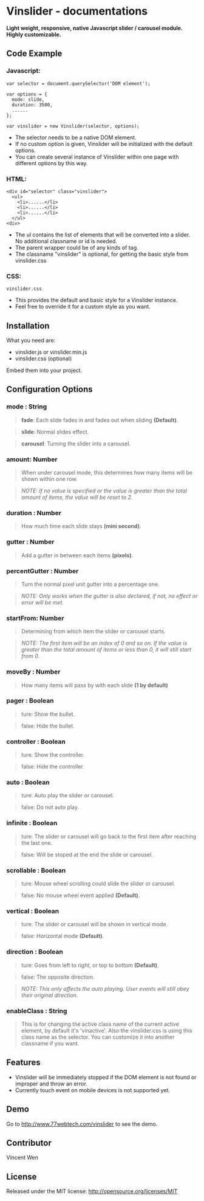 # Vinslider - documentations

**Light weight, responsive, native Javascript slider / carousel module. Highly customizable.**

## Code Example

### Javascript:

    var selector = document.querySelector('DOM element');
    
    var options = {
      mode: slide,
      duration: 3500,
      ......
    };
    
    var vinslider = new Vinslider(selector, options);

* The selector needs to be a native DOM element.
* If no custom option is given, Vinslider will be initialized with the default options.
* You can create several instance of Vinslider within one page with different options by this way.

### HTML: 

    <div id="selector" class="vinslider">
      <ul>
        <li>......</li>
        <li>......</li>
        <li>......</li>
      </ul>
    <div>

* The ul contains the list of elements that will be converted into a slider. No additional classname or id is needed.
* The parent wrapper could be of any kinds of tag.
* The classname "vinslider" is optional, for getting the basic style from vinslider.css

### CSS:

    vinslider.css

* This provides the default and basic style for a Vinslider instance.
* Feel free to override it for a custom style as you want.

## Installation

What you need are:

* vinslider.js or vinslider.min.js
* vinslider.css (optional)

Embed them into your project.
    
## Configuration Options

### mode : String
> **fade**: Each slide fades in and fades out when sliding **(Default)**.

> **slide**: Normal slides effect.

> **carousel**: Turning the slider into a carousel. 

### amount: Number

> When under carousel mode, this determines how many items will be shown within one row.

> *NOTE: If no value is specified or the value is greater than the total amount of items, the value will be reset to 2*.

### duration : Number
> How much time each slide stays **(mini second)**.

### gutter : Number
> Add a gutter in between each items **(pixels)**.

### percentGutter : Number
> Turn the normal pixel unit gutter into a percentage one.

> *NOTE: Only works when the gutter is also declared, if not, no effect or error will be met*.

### startFrom: Number
> Determining from which item the slider or carousel starts. 

> *NOTE: The first item will be an index of 0 and so on. If the value is greater than the total amount of items or less than 0, it will still start from 0*.

### moveBy : Number
> How many items will pass by with each slide **(1 by default)**

### pager : Boolean
> ture: Show the bullet.

> false: Hide the bullet.

### controller : Boolean
> ture: Show the controller.

> false: Hide the controller.

### auto : Boolean
> ture: Auto play the slider or carousel.

> false: Do not auto play.

### infinite : Boolean
> ture: The slider or carousel will go back to the first item after reaching the last one.

> false: Will be stoped at the end the slide or carousel.

### scrollable : Boolean
> ture: Mouse wheel scrolling could slide the slider or carousel.

> false: No mouse wheel event applied **(Default)**.

### vertical : Boolean
> ture: The slider or carousel will be shown in vertical mode. 

> false: Horizontal mode **(Default)**. 

### direction : Boolean
> ture: Goes from left to right, or top to bottom **(Default)**.

> false: The opposite direction.

> *NOTE: This only affects the auto playing. User events will still obey their original direction*.

### enableClass : String

> This is for changing the active class name of the current active element, by default it's 'vinactive'. Also the vinslider.css is using this class name as the selector. You can customize it into another classname if you want.

## Features

* Vinslider will be immediately stopped if the DOM element is not found or improper and throw an error.
* Currently touch event on mobile devices is not supported yet.

## Demo

Go to http://www.77webtech.com/vinslider to see the demo.

## Contributor

Vincent Wen

## License

Released under the MIT license: http://opensource.org/licenses/MIT

